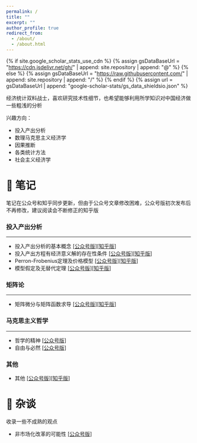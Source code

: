 ```yaml
---
permalink: /
title: ""
excerpt: ""
author_profile: true
redirect_from: 
  - /about/
  - /about.html
---
```


{% if site.google_scholar_stats_use_cdn %}
{% assign gsDataBaseUrl = "https://cdn.jsdelivr.net/gh/" | append: site.repository | append: "@" %}
{% else %}
{% assign gsDataBaseUrl = "https://raw.githubusercontent.com/" | append: site.repository | append: "/" %}
{% endif %}
{% assign url = gsDataBaseUrl | append: "google-scholar-stats/gs_data_shieldsio.json" %}

<span class='anchor' id='about-me'></span>

经济统计双料战士，喜欢研究技术性细节，也希望能够利用所学知识对中国经济做一些粗浅的分析

兴趣方向：
- 投入产出分析
- 数理马克思主义经济学
- 因果推断
- 各类统计方法
- 社会主义经济学  

<span class='anchor' id='-xl'></span>

# 📝 笔记

笔记在公众号和知乎同步更新，但由于公众号文章修改困难，公众号版初次发布后不再修改，建议阅读会不断修正的知乎版

### 投入产出分析
---
- 投入产出分析的基本概念
[[公众号版]](https://mp.weixin.qq.com/s/LH4QVdiMJWZ2umdLo9fCKg)[[知乎版]](https://zhuanlan.zhihu.com/p/712656391)
- 投入产出方程有经济意义解的存在性条件
[[公众号版]](https://mp.weixin.qq.com/s/eadBaI0ExAl3tk3WXXy_nw)[[知乎版]](https://zhuanlan.zhihu.com/p/712660692)
- Perron-Frobenius定理及价格模型
[[公众号版]](https://mp.weixin.qq.com/s/vs36FGN2_iU6Q4zDSoHSgw)[[知乎版]](https://zhuanlan.zhihu.com/p/712656391)
-	模型假定及无替代定理
[[公众号版]](https://mp.weixin.qq.com/s/v_6CQAEPwKW8uvaXOgA6cA)[[知乎版]](https://zhuanlan.zhihu.com/p/716125131)

### 矩阵论
---

- 矩阵微分与矩阵函数求导
[[公众号版]](https://mp.weixin.qq.com/s/PElyH3t6GHK5z8vd4b0R5Q)[[知乎版]](https://zhuanlan.zhihu.com/p/692195114)

### 马克思主义哲学
---

- 哲学的精神
[[公众号版]](https://mp.weixin.qq.com/s/pCnH43zxloHmrspNR8fzfg)
- 自由与必然
[[公众号版]](https://mp.weixin.qq.com/s/JSXJD9mnCcge9K1B7XHSCQ)

### 其他
- 其他
[[公众号版]]()[[知乎版]]()

# 📝 杂谈

收录一些不成熟的观点

- 非市场化改革的可能性
[[公众号版]](https://mp.weixin.qq.com/s/DzBRkPlM1_7ZWwEwvuVSoA)

